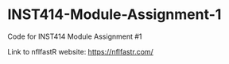 # INST414-Module-Assignment-1
Code for INST414 Module Assignment #1

Link to nflfastR website: https://nflfastr.com/
